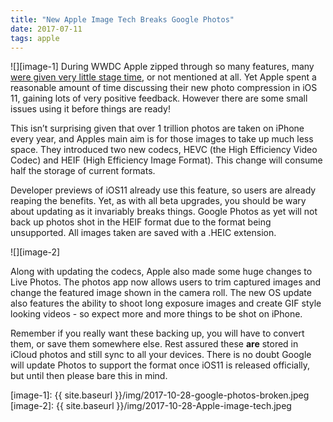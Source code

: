 ```yaml
---
title: "New Apple Image Tech Breaks Google Photos"
date: 2017-07-11
tags: apple
---
```

![][image-1]
During WWDC Apple zipped through so many features, many [were given very little stage time][1], or not mentioned at all. Yet Apple spent a reasonable amount of time discussing their new photo compression in iOS 11, gaining lots of very positive feedback. However there are some small issues using it before things are ready!

This isn’t surprising given that over 1 trillion photos are taken on iPhone every year, and Apples main aim is for those images to take up much less space. They introduced two new codecs, HEVC (the High Efficiency Video Codec) and HEIF (High Efficiency Image Format). This change will consume half the storage of current formats.

Developer previews of iOS11 already use this feature, so users are already reaping the benefits. Yet, as with all beta upgrades, you should be wary about updating as it invariably breaks things. Google Photos as yet will not back up photos shot in the HEIF format due to the format being unsupported. All images taken are saved with a .HEIC extension.

![][image-2]

Along with updating the codecs, Apple also made some huge changes to Live Photos. The photos app now allows users to trim captured images  and change the featured image shown in the camera roll. The new OS update also features the ability to shoot long exposure images and create GIF style looking videos - so expect more and more things to be shot on iPhone.

Remember if you really want these backing up, you will have to convert them, or save them somewhere else. Rest assured these **are** stored in iCloud photos and still sync to all your devices. There is no doubt Google will update Photos to support the format once iOS11 is released officially, but until then please bare this in mind.

[1]:	http://www.gr36.com/amazon-tvos-app-puts-apple-to-the-top-of-the-streaming-pile/

[image-1]:	{{ site.baseurl }}/img/2017-10-28-google-photos-broken.jpeg
[image-2]:	{{ site.baseurl }}/img/2017-10-28-Apple-image-tech.jpeg
